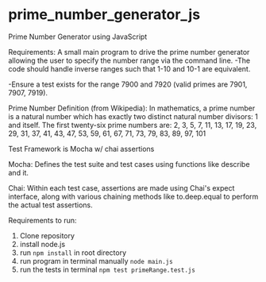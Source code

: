 # prime_number_generator_js
Prime Number Generator using JavaScript

Requirements:
A small main program to drive the prime number generator allowing the user to
specify the number range via the command line.
-The code should handle inverse ranges such that 1-10 and 10-1 are equivalent.

-Ensure a test exists for the range 7900 and 7920 (valid primes are 7901, 7907, 7919).


Prime Number Definition (from Wikipedia):
In mathematics, a prime number is a natural number which has exactly two distinct natural number divisors: 1 and itself. The first twenty-six prime numbers are:
2, 3, 5, 7, 11, 13, 17, 19, 23, 29, 31, 37, 41, 43, 47, 53, 59, 61, 67, 71, 73, 79, 83, 89, 97, 101

Test Framework is Mocha w/ chai assertions

Mocha: Defines the test suite and test cases using functions like describe and it.

Chai: Within each test case, assertions are made using Chai's expect interface, along with various chaining methods like to.deep.equal to perform the actual test assertions.

Requirements to run:
1. Clone repository 
2. install node.js
3. run `npm install` in root directory
4. run program in terminal manually `node main.js`
5. run the tests in terminal `npm test primeRange.test.js`
